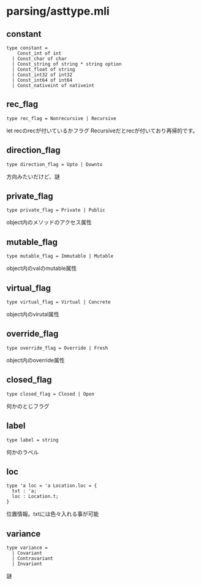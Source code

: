 # parsing/asttype.mli

## constant

    type constant =
        Const_int of int
      | Const_char of char
      | Const_string of string * string option
      | Const_float of string
      | Const_int32 of int32
      | Const_int64 of int64
      | Const_nativeint of nativeint

## rec_flag

    type rec_flag = Nonrecursive | Recursive

let recのrecが付いているかフラグ Recursiveだとrecが付いており再帰的です。

## direction_flag

    type direction_flag = Upto | Downto

方向みたいだけど、謎

## private_flag

    type private_flag = Private | Public

object内のメソッドのアクセス属性

## mutable_flag

    type mutable_flag = Immutable | Mutable

object内のvalのmutable属性

## virtual_flag

    type virtual_flag = Virtual | Concrete

object内のvirutal属性

## override_flag

    type override_flag = Override | Fresh

object内のoverride属性

## closed_flag

    type closed_flag = Closed | Open

何かのとじフラグ

## label

    type label = string

何かのラベル

## loc

    type 'a loc = 'a Location.loc = {
      txt : 'a;
      loc : Location.t;
    }

位置情報。txtには色々入れる事が可能

## variance

    type variance =
      | Covariant
      | Contravariant
      | Invariant

謎
